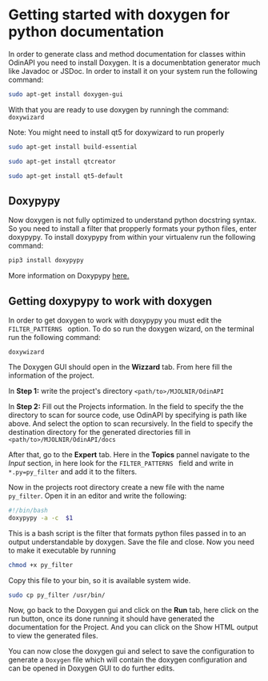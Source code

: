 # Getting started with doxygen for python documentation

In order to generate class and method documentation for classes within OdinAPI you need to install Doxygen. It is a documenbtation generator much like Javadoc or JSDoc. In order to install it on your system run the following command:
```bash
sudo apt-get install doxygen-gui
```
With that you are ready to use doxygen by runningh the command: `doxywizard`

Note: You might need to install qt5 for doxywizard to run properly
```bash
sudo apt-get install build-essential

sudo apt-get install qtcreator

sudo apt-get install qt5-default
```
## Doxypypy
Now doxygen is not fully optimized to understand python docstring syntax. So you need to install a filter that propperly formats your python files, enter doxypypy. To install doxypypy from within your virtualenv run the following command:
```bash
pip3 install doxypypy
```
More information on Doxypypy [here.](!https://github.com/Feneric/doxypypy)

## Getting doxypypy to work with doxygen
In order to get doxygen to work with doxypypy you must edit the `FILTER_PATTERNS ` option. To do so run the doxygen wizard, on the terminal run the following command:
```
doxywizard
```
The Doxygen GUI should open in the **Wizzard** tab. From here fill the information of the project. 

In **Step 1:** write the project's directory `<path/to>/MJOLNIR/OdinAPI`

In **Step 2:** Fill out the Projects information. In the field to specify the the directory to scan for source code, use OdinAPI by specifying is path like above. And select the option to scan recursively. In the field to specify the destination directory for the generated directories fill in `<path/to>/MJOLNIR/OdinAPI/docs`

After that, go to the **Expert** tab. Here in the **Topics** pannel navigate to the *Input* section, in here look for the `FILTER_PATTERNS ` field and write in `*.py=py_filter` and add it to the filters.

Now in the projects root directory create a new file with the name `py_filter`. Open it in an editor and write the following:
```bash
#!/bin/bash
doxypypy -a -c  $1
```
This is a bash script is the filter that formats python files passed in to an output understandable by doxygen. Save the file and close. Now you need to make it executable by running 
```bash
chmod +x py_filter
```
Copy this file to your bin, so it is available system wide.
```bash
sudo cp py_filter /usr/bin/
```

Now, go back to the Doxygen gui and click on the **Run** tab, here click on the run button, once its done running it should have generated the documentation for the Project. And you can click on the Show HTML output to view the generated files.

You can now close the doxygen gui and select to save the configuration to generate a `Doxygen` file which will contain the doxygen configuration and can be opened in Doxygen GUI to do further edits.